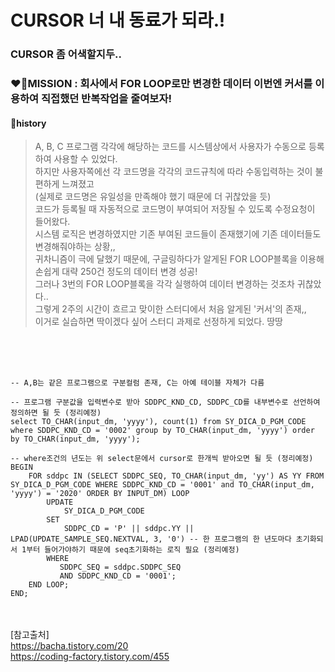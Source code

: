 # CURSOR 너 내 동료가 되라.!

### CURSOR 좀 어색할지두..

### ❤️‍🔥MISSION : 회사에서 FOR LOOP로만 변경한 데이터 이번엔 커서를 이용하여 직접했던 반복작업을 줄여보자!
#### 🔖history
> A, B, C 프로그램 각각에 해당하는 코드를 시스템상에서 사용자가 수동으로 등록하여 사용할 수 있었다.  
> 하지만 사용자쪽에선 각 코드명을 각각의 코드규칙에 따라 수동입력하는 것이 불편하게 느껴졌고<br>(실제로 코드명은 유일성을 만족해야 했기 때문에 더 귀찮았을 듯)  
> 코드가 등록될 때 자동적으로 코드명이 부여되어 저장될 수 있도록 수정요청이 들어왔다.  
> 시스템 로직은 변경하였지만 기존 부여된 코드들이 존재했기에 기존 데이터들도 변경해줘야하는 상황,,  
> 귀차니즘이 극에 달했기 때문에, 구글링하다가 알게된 FOR LOOP블록을 이용해 손쉽게 대략 250건 정도의 데이터 변경 성공!  
> 그러나 3번의 FOR LOOP블록을 각각 실행하여 데이터 변경하는 것조차 귀찮았다..  
> 그렇게 2주의 시간이 흐르고 맞이한 스터디에서 처음 알게된 '커서'의 존재,,  
> 이거로 실습하면 딱이겠다 싶어 스터디 과제로 선정하게 되었다. 땅땅

<br><br><br>

```
-- A,B는 같은 프로그램으로 구분컬럼 존재, C는 아예 테이블 자체가 다름

-- 프로그램 구분값을 입력변수로 받아 SDDPC_KND_CD, SDDPC_CD를 내부변수로 선언하여 정의하면 될 듯 (정리예정)
select TO_CHAR(input_dm, 'yyyy'), count(1) from SY_DICA_D_PGM_CODE where SDDPC_KND_CD = '0002' group by TO_CHAR(input_dm, 'yyyy') order by TO_CHAR(input_dm, 'yyyy');

-- where조건의 년도는 위 select문에서 cursor로 한개씩 받아오면 될 듯 (정리예정)
BEGIN
    FOR sddpc IN (SELECT SDDPC_SEQ, TO_CHAR(input_dm, 'yy') AS YY FROM SY_DICA_D_PGM_CODE WHERE SDDPC_KND_CD = '0001' and TO_CHAR(input_dm, 'yyyy') = '2020' ORDER BY INPUT_DM) LOOP
        UPDATE
            SY_DICA_D_PGM_CODE
        SET
            SDDPC_CD = 'P' || sddpc.YY || LPAD(UPDATE_SAMPLE_SEQ.NEXTVAL, 3, '0') -- 한 프로그램의 한 년도마다 초기화되서 1부터 들어가야하기 때문에 seq초기화하는 로직 필요 (정리예정)
        WHERE
           SDDPC_SEQ = sddpc.SDDPC_SEQ
           AND SDDPC_KND_CD = '0001';
    END LOOP;
END;

```

<br><br>
[참고출처]  
https://bacha.tistory.com/20  
https://coding-factory.tistory.com/455  
